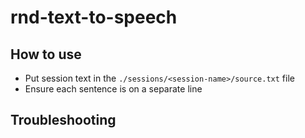 # rnd-text-to-speech

## How to use

- Put session text in the `./sessions/<session-name>/source.txt` file
- Ensure each sentence is on a separate line

## Troubleshooting

